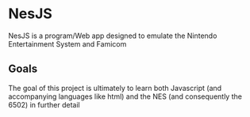 # NesJS
NesJS is a program/Web app designed to emulate the Nintendo Entertainment System and Famicom

## Goals
The goal of this project is ultimately to learn both Javascript (and accompanying languages like html) and the NES (and consequently the 6502) in further detail
